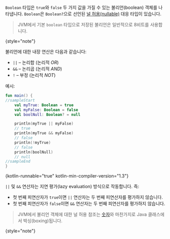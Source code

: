 [//]: # (title: 불리언)

`Boolean` 타입은 `true`와 `false` 두 가지 값을 가질 수 있는 불리언(boolean) 객체를 나타냅니다.
`Boolean`은 `Boolean?`으로 선언된 [널 허용(nullable)](null-safety.md) 대응 타입이 있습니다.

> JVM에서 기본 `boolean` 타입으로 저장된 불리언은 일반적으로 8비트를 사용합니다.
>
{style="note"}

불리언에 대한 내장 연산은 다음과 같습니다:

* `||` – 논리합 (논리적 _OR_)
* `&&` – 논리곱 (논리적 _AND_)
* `!` – 부정 (논리적 _NOT_)

예시:

```kotlin
fun main() {
//sampleStart
    val myTrue: Boolean = true
    val myFalse: Boolean = false
    val boolNull: Boolean? = null

    println(myTrue || myFalse)
    // true
    println(myTrue && myFalse)
    // false
    println(!myTrue)
    // false
    println(boolNull)
    // null
//sampleEnd
}
```
{kotlin-runnable="true" kotlin-min-compiler-version="1.3"}

`||` 및 `&&` 연산자는 지연 평가(lazy evaluation) 방식으로 작동합니다. 즉:

* 첫 번째 피연산자가 `true`이면 `||` 연산자는 두 번째 피연산자를 평가하지 않습니다.
* 첫 번째 피연산자가 `false`이면 `&&` 연산자는 두 번째 피연산자를 평가하지 않습니다.

> JVM에서 불리언 객체에 대한 널 허용 참조는 [숫자](numbers.md#boxing-and-caching-numbers-on-the-java-virtual-machine)와 마찬가지로 Java 클래스에서 박싱(boxing)됩니다.
>
{style="note"}